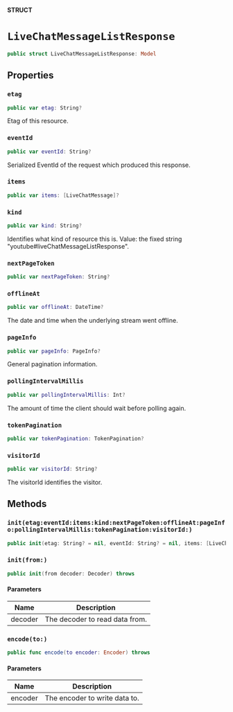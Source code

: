 **STRUCT**

# `LiveChatMessageListResponse`

```swift
public struct LiveChatMessageListResponse: Model
```

## Properties
### `etag`

```swift
public var etag: String?
```

Etag of this resource.

### `eventId`

```swift
public var eventId: String?
```

Serialized EventId of the request which produced this response.

### `items`

```swift
public var items: [LiveChatMessage]?
```

### `kind`

```swift
public var kind: String?
```

Identifies what kind of resource this is. Value: the fixed string "youtube#liveChatMessageListResponse".

### `nextPageToken`

```swift
public var nextPageToken: String?
```

### `offlineAt`

```swift
public var offlineAt: DateTime?
```

The date and time when the underlying stream went offline.

### `pageInfo`

```swift
public var pageInfo: PageInfo?
```

General pagination information.

### `pollingIntervalMillis`

```swift
public var pollingIntervalMillis: Int?
```

The amount of time the client should wait before polling again.

### `tokenPagination`

```swift
public var tokenPagination: TokenPagination?
```

### `visitorId`

```swift
public var visitorId: String?
```

The visitorId identifies the visitor.

## Methods
### `init(etag:eventId:items:kind:nextPageToken:offlineAt:pageInfo:pollingIntervalMillis:tokenPagination:visitorId:)`

```swift
public init(etag: String? = nil, eventId: String? = nil, items: [LiveChatMessage]? = nil, kind: String? = nil, nextPageToken: String? = nil, offlineAt: DateTime? = nil, pageInfo: PageInfo? = nil, pollingIntervalMillis: Int? = nil, tokenPagination: TokenPagination? = nil, visitorId: String? = nil)
```

### `init(from:)`

```swift
public init(from decoder: Decoder) throws
```

#### Parameters

| Name | Description |
| ---- | ----------- |
| decoder | The decoder to read data from. |

### `encode(to:)`

```swift
public func encode(to encoder: Encoder) throws
```

#### Parameters

| Name | Description |
| ---- | ----------- |
| encoder | The encoder to write data to. |